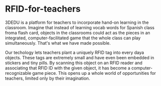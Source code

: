 RFID-for-teachers
=================

3DEDU is a platform for teachers to incorporate hand-on learning in the classroom.  Imagine that instead of learning vocab words for Spanish class froma flash card, objects in the classrooms could act as the pieces in an integrated, computer-facilitated game that the whole class can play simultaneously.  That's what we have made possible.  

Our techology lets teachers plant a uniquely  RFID tag into every daya objects.  These tags are extremely small and have even been embedded in stickers and tiny pills.  By scanning this object on an RFID reader and associating that RFID ID with the given object, it has become a computer-recognizable game piece.  This opens up a whole world of opportunities for teachers, limited only by their imagination.
